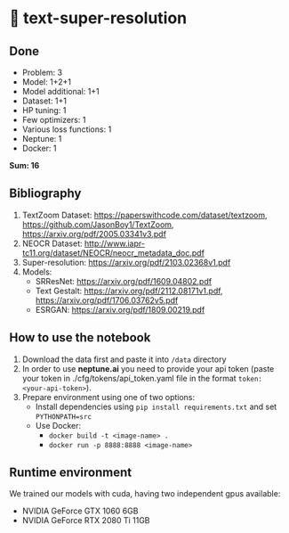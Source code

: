 # 📝 text-super-resolution
## Done
 - Problem: 3
 - Model: 1+2+1
 - Model additional: 1+1
 - Dataset: 1+1
 - HP tuning: 1
 - Few optimizers: 1
 - Various loss functions: 1
 - Neptune: 1
 - Docker: 1

**Sum: 16**
## Bibliography
1. TextZoom Dataset: https://paperswithcode.com/dataset/textzoom, https://github.com/JasonBoy1/TextZoom, https://arxiv.org/pdf/2005.03341v3.pdf
2. NEOCR Dataset: http://www.iapr-tc11.org/dataset/NEOCR/neocr_metadata_doc.pdf
3. Super-resolution: https://arxiv.org/pdf/2103.02368v1.pdf
4. Models:
    * SRResNet: https://arxiv.org/pdf/1609.04802.pdf
    * Text Gestalt: https://arxiv.org/pdf/2112.08171v1.pdf, https://arxiv.org/pdf/1706.03762v5.pdf
    * ESRGAN: https://arxiv.org/pdf/1809.00219.pdf

## How to use the notebook
1. Download the data first and paste it into `/data` directory
2. In order to use **neptune.ai** you need to provide your api token (paste your token in ./cfg/tokens/api_token.yaml file in the format `token: <your-api-token>`).
3. Prepare environment using one of two options:
   - Install dependencies using `pip install requirements.txt` and set `PYTHONPATH=src`
   - Use Docker:
       - `docker build -t <image-name> .`
       - `docker run -p 8888:8888 <image-name>`

## Runtime environment
We trained our models with cuda, having two independent gpus available:
- NVIDIA GeForce GTX 1060 6GB
- NVIDIA GeForce RTX 2080 Ti 11GB
